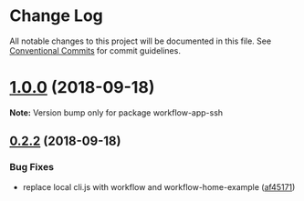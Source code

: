 # Change Log

All notable changes to this project will be documented in this file.
See [Conventional Commits](https://conventionalcommits.org) for commit guidelines.

<a name="1.0.0"></a>
# [1.0.0](https://github.com/havardh/workflow/compare/workflow-app-ssh@0.2.2...workflow-app-ssh@1.0.0) (2018-09-18)

**Note:** Version bump only for package workflow-app-ssh





<a name="0.2.2"></a>
## [0.2.2](https://github.com/havardh/workflow/compare/workflow-app-ssh@0.2.1...workflow-app-ssh@0.2.2) (2018-09-18)


### Bug Fixes

* replace local cli.js with workflow and workflow-home-example ([af45171](https://github.com/havardh/workflow/commit/af45171))
